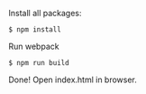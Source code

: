 
Install all packages:
```
$ npm install
```

Run webpack
```
$ npm run build
```

Done! Open index.html in browser.
